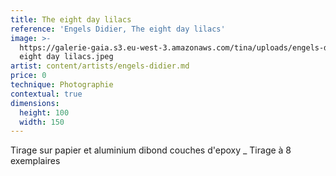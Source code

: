 ```yaml
---
title: The eight day lilacs
reference: 'Engels Didier, The eight day lilacs'
image: >-
  https://galerie-gaia.s3.eu-west-3.amazonaws.com/tina/uploads/engels-didier/galerie-gaia-didier-engels-the
  eight day lilacs.jpeg
artist: content/artists/engels-didier.md
price: 0
technique: Photographie
contextual: true
dimensions:
  height: 100
  width: 150
---
```


Tirage sur papier et aluminium dibond couches d'epoxy \_ Tirage à 8 exemplaires
